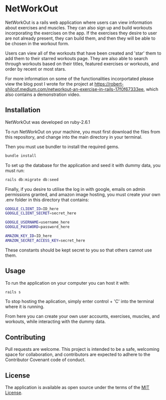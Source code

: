 # NetWorkOut

NetWorkOut is a rails web application where users can view information about exercises and muscles. They can also sign up and build workouts incorporating the exercises on the app. If the exercises they desire to user are not already present, they can build them, and then they will be able to be chosen in the workout form.

Users can view all of the workouts that have been created and 'star' them to add them to their starred workouts page. They are also able to search through workouts based on their titles, featured exercises or workouts, and order by recent or most stars.

For more information on some of the functionalities incorportated please view the blog post I wrote for the project at https://robert-shilcof.medium.com/networkout-an-exercise-in-rails-17f0f67333ee, which also contains a demonstration video.

## Installation

NetWorkOut was developed on ruby-2.6.1

To run NetWorkOut on your machine, you must first download the files from this repository, and change into the main directory in your terminal.

Then you must use bundler to install the required gems.

```bash
bundle install
```

To set up the database for the application and seed it with dummy data, you must run:

```bash
rails db:migrate db:seed
```

Finally, if you desire to utilise the log in with google, emails on admin permissions granted, and amazon image hosting, you must create your own .env folder in this directory that contains:

```bash
GOOGLE_CLIENT_ID=ID_here
GOOGLE_CLIENT_SECRET=secret_here

GOOGLE_USERNAME=username_here
GOOGLE_PASSWORD=password_here

AMAZON_KEY_ID=ID_here
AMAZON_SECRET_ACCESS_KEY=secret_here
```

These constants should be kept secret to you so that others cannot use them.

## Usage

To run the application on your computer you can host it with:

```bash
rails s
```

To stop hosting the aplication, simply enter control + 'C' into the terminal where it is running.

From here you can create your own user accounts, exercises, muscles, and workouts, while interacting with the dummy data.

## Contributing
Pull requests are welcome. This project is intended to be a safe, welcoming space for collaboration, and contributors are expected to adhere to the Contributor Covenant code of conduct.

## License
The application is available as open source under the terms of the [MIT License](https://opensource.org/licenses/MIT).